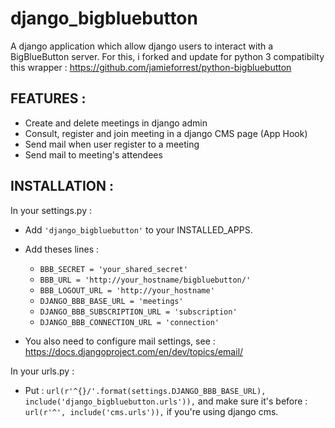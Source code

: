 django_bigbluebutton
====================
A django application which allow django users to interact with a BigBlueButton server.
For this, i forked and update for python 3 compatibilty this wrapper : https://github.com/jamieforrest/python-bigbluebutton


FEATURES :
----------
- Create and delete meetings in django admin
- Consult, register and join meeting in a django CMS page (App Hook)
- Send mail when user register to a meeting
- Send mail to meeting's attendees

INSTALLATION :
--------------
In your settings.py :

- Add `'django_bigbluebutton'` to your INSTALLED_APPS.
- Add theses lines :
    - `BBB_SECRET = 'your_shared_secret'`
    - `BBB_URL = 'http://your_hostname/bigbluebutton/'`
    - `BBB_LOGOUT_URL = 'http://your_hostname'`
    - `DJANGO_BBB_BASE_URL = 'meetings'`
    - `DJANGO_BBB_SUBSCRIPTION_URL = 'subscription'`
    - `DJANGO_BBB_CONNECTION_URL = 'connection'`

- You also need to configure mail settings, see : https://docs.djangoproject.com/en/dev/topics/email/

In your urls.py :

- Put : `url(r'^{}/'.format(settings.DJANGO_BBB_BASE_URL), include('django_bigbluebutton.urls')),` and make sure it's before : `url(r'^', include('cms.urls')),` if you're using django cms.
